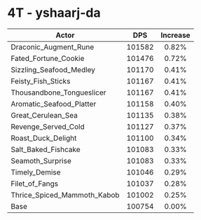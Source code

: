 # 4T - yshaarj-da
| Actor | DPS | Increase |
|---|:---:|:---:|
|Draconic_Augment_Rune|101582|0.82%|
|Fated_Fortune_Cookie|101476|0.72%|
|Sizzling_Seafood_Medley|101170|0.41%|
|Feisty_Fish_Sticks|101167|0.41%|
|Thousandbone_Tongueslicer|101167|0.41%|
|Aromatic_Seafood_Platter|101158|0.40%|
|Great_Cerulean_Sea|101135|0.38%|
|Revenge_Served_Cold|101127|0.37%|
|Roast_Duck_Delight|101100|0.34%|
|Salt_Baked_Fishcake|101083|0.33%|
|Seamoth_Surprise|101083|0.33%|
|Timely_Demise|101046|0.29%|
|Filet_of_Fangs|101037|0.28%|
|Thrice_Spiced_Mammoth_Kabob|101002|0.25%|
|Base|100754|0.00%|
